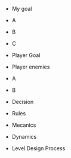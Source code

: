 - My goal
- A
- B
- C
- Player Goal
- Player enemies
- A
- B
- Decision
- Rules
- Mecanics
- Dynamics

- Level Design Process

